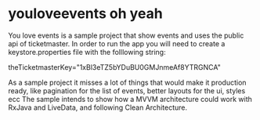 # youloveevents oh yeah


You love events is a sample project that show events and uses the public api of ticketmaster. In order to run the app you will need to create a keystore.properties file with the folllowing string:

theTicketmasterKey="1xBl3eTZ5bYDuBU0GMJnmeAf8YTRGNCA"

As a sample project it misses a lot of things that would make it production ready, like pagination for the list of events, better layouts for the ui, styles ecc
The sample intends to show how a MVVM architecture could work with RxJava and LiveData, and following Clean Architecture.
